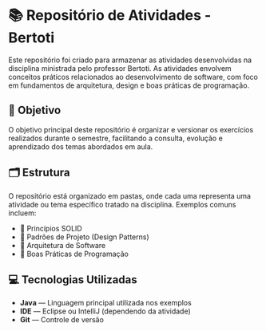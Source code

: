 # 📚 Repositório de Atividades - Bertoti

Este repositório foi criado para armazenar as atividades desenvolvidas na disciplina ministrada pelo professor Bertoti. As atividades envolvem conceitos práticos relacionados ao desenvolvimento de software, com foco em fundamentos de arquitetura, design e boas práticas de programação.

## 🧠 Objetivo

O objetivo principal deste repositório é organizar e versionar os exercícios realizados durante o semestre, facilitando a consulta, evolução e aprendizado dos temas abordados em aula.

## 🗂 Estrutura

O repositório está organizado em pastas, onde cada uma representa uma atividade ou tema específico tratado na disciplina. Exemplos comuns incluem:

- 🧱 Princípios SOLID
- 🧪 Padrões de Projeto (Design Patterns)
- 🧩 Arquitetura de Software
- 🔧 Boas Práticas de Programação

## 💻 Tecnologias Utilizadas

- **Java** — Linguagem principal utilizada nos exemplos
- **IDE** — Eclipse ou IntelliJ (dependendo da atividade)
- **Git** — Controle de versão
